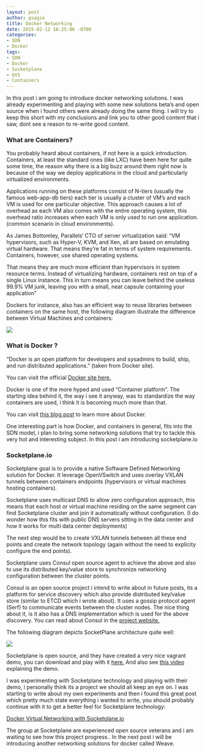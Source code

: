 ```yaml
---
layout: post
author: gsagie
title: Docker Networking
date: 2015-02-12 16:25:06 -0700
categories:
- SDN
- Docker
tags:
- SDN
- Docker
- Socketplane
- OVS
- Containers
---
```


In this post i am going to introduce docker networking solutions.
I was already experimenting and playing with some new solutions beta’s and open source when i found others were already doing the same thing.
I will try to keep this short with my conclusions and link you to other good content that i saw, dont see a reason to re-write good content.

### What are Containers?

You probably heard about containers, if not here is a quick introduction.
Containers, at least the standard ones (like LXC) have been here for quite some time, the reason why there is a big buzz around them right now is because of the way we deploy applications in the cloud and particularly virtualized environments.

Applications running on these platforms consist of N-tiers (usually the famous web-app-db tiers) each tier is usually a cluster of VM’s and each VM is used for one particular objective.
This approach causes a lot of overhead as each VM also comes with the entire operating system, this overhead ratio increases when each VM is only used to run one application. (common scenario in cloud environments).

As James Bottomley, Parallels‘ CTO of server virtualization said:
“VM hypervisors, such as Hyper-V, KVM, and Xen, all are based on emulating virtual hardware. That means they’re fat in terms of system requirements. Containers, however, use shared operating systems.

 That means they are much more efficient than hypervisors in system resource terms. Instead of virtualizing hardware, containers rest on top of a single Linux instance. This in turn means you can leave behind the useless 99.9% VM junk, leaving you with a small, neat capsule containing your application”

Dockers for instance, also has an efficient way to reuse libraries between containers on the same host, the following diagram illustrate the difference between Virtual Machines and containers:

<img src="http://zdnet3.cbsistatic.com/hub/i/r/2014/10/02/1f130129-49e2-11e4-b6a0-d4ae52e95e57/resize/770x578/3f83f67acfa33fe05865373b2b4b71dd/docker-vm-container.png" />

### What is Docker ?

“Docker is an open platform for developers and sysadmins to build, ship, and run distributed applications.” (taken from Docker site).

You can visit the official [Docker site here.](https://www.docker.com/whatisdocker/)

Docker is one of the more hyped and used “Container platform”.
The starting idea behind it, the way i see it anyway, was to standardize the way containers are used, i think it is becoming much more than that.

You can visit [this blog post](http://blog.scottlowe.org/2014/03/11/a-quick-introduction-to-docker/) to learn more about Docker.

One interesting part is how Docker, and containers in general, fits into the SDN model, i plan to bring some networking solutions that try to tackle this very hot and interesting subject.
In this post i am introducing socketplane.io

### Socketplane.io

Socketplane goal is to provide a native Software Defined Networking solution for Docker.
It leverage OpenVSwitch and uses overlay VXLAN tunnels between containers endpoints (hypervisors or virtual machines hosting containers).

Socketplane uses multicast DNS to allow zero configuration approach, this means that each host or virtual machine residing on the same segment can find Socketplane cluster and join it automatically without configuration.
(I do wonder how this fits with public DNS servers sitting in the data center and how it works for multi data center deployments)

The next step would be to create VXLAN tunnels between all these end points and create the network topology (again without the need to explicity configure the end points).

Socketplane uses Consul open source agent to achieve the above and also to use its distributed key/value store to synchronize networking configuration between the cluster points.

Consul is an open source project i intend to write about in future posts, its a platform for service discovery which also provide distributed key/value store (similar to ETCD which i wrote about).
It uses a gossip protocol agent (Serf) to communicate events between the cluster nodes.
The nice thing about it, is it also has a DNS implementation which is used for the above discovery.
You can read about Consul in the [project website.](https://www.consul.io)

The following diagram depicts SocketPlane architecture quite well:

<img src="https://aucouranton.files.wordpress.com/2015/01/socketplane-arch.png"/>

Socketplane is open source, and they have created a very nice vagrant demo, you can download and play with it [here.](https://github.com/socketplane/socketplane)
And also see [this video](https://www.youtube.com/watch?feature=player_embedded&v=ukITRl58ntg) explaining the demo.

I was experimenting with Socketplane technology and playing with their demo, i personally think its a project we should all keep an eye on.
I was starting to write about my own experiments and then i found this great post which pretty much state everything i wanted to write, you should probably continue with it to get a better feel for Socketplane technology:

[Docker Virtual Networking with Socketplane.io](http://aucouranton.com/2015/01/16/docker-virtual-networking-with-socketplane-io/)

The group at Socketplane are experienced open source veterans and i am waiting to see how this project progress..
In the next post i will be introducing another networking solutions for docker called Weave.

